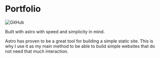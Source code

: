 # Portfolio

![GitHub][license]

Built with astro with speed and simplicity in mind.

Astro has proven to be a great tool for building a simple static site. This is
why I use it as my main method to be able to build simple websites that do not
need that much interaction.

[license]: https://img.shields.io/github/license/jayzersdotdev/portfolio
